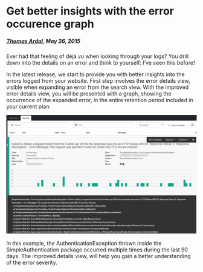 # Get better insights with the error occurence graph

##### [Thomas Ardal](http://elmah.io/about/), May 26, 2015

Ever had that feeling of déjà vu when looking through your logs? You drill down into the details on an error and think to yourself: I’ve seen this before!

In the latest release, we start to provide you with better insights into the errors logged from your website. First step involves the error details view, visible when expanding an error from the search view. With the improved error details view, you will be presented with a graph, showing the occurrence of the expanded error, in the entire retention period included in your current plan:

![Error Occurence Graph](images/erroroccurencegraph.png)

In this example, the AuthenticationException thrown inside the SimpleAuthentication package occurred multiple times during the last 90 days. The improved details view, will help you gain a better understanding of the error severity.


